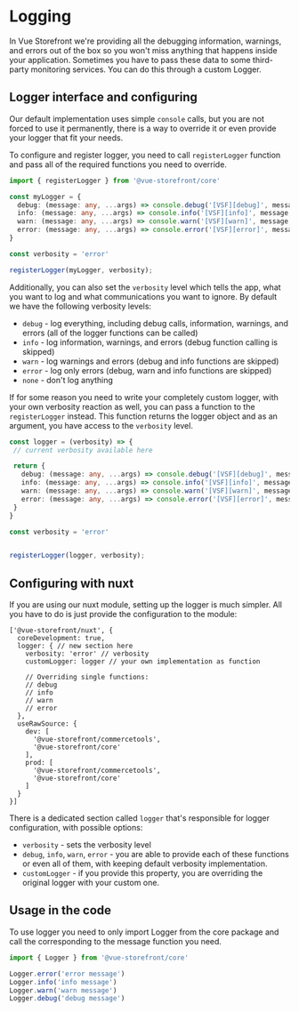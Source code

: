 # Logging

In Vue Storefront we're providing all the debugging information, warnings, and errors out of the box so you won't miss anything that happens inside your application. Sometimes you have to pass these data to some third-party monitoring services. You can do this through a custom Logger.


## Logger interface and configuring

Our default implementation uses simple `console` calls, but you are not forced to use it permanently, there is a way to override it or even provide your logger that fit your needs.

To configure and register logger, you need to call `registerLogger` function and pass all of the required functions you need to override.

```ts
import { registerLogger } from '@vue-storefront/core'

const myLogger = {
  debug: (message: any, ...args) => console.debug('[VSF][debug]', message, ...args),
  info: (message: any, ...args) => console.info('[VSF][info]', message, ...args),
  warn: (message: any, ...args) => console.warn('[VSF][warn]', message, ...args),
  error: (message: any, ...args) => console.error('[VSF][error]', message, ...args),
}

const verbosity = 'error'

registerLogger(myLogger, verbosity);
```

Additionally, you can also set the `verbosity` level which tells the app, what you want to log and what communications you want to ignore. By default we have the following verbosity levels:

- `debug` - log everything, including debug calls, information, warnings, and errors (all of the logger functions can be called)
- `info` - log information, warnings, and errors (debug function calling is skipped)
- `warn` - log warnings and errors (debug and info functions are skipped)
- `error` - log only errors (debug, warn and info functions are skipped)
- `none` - don't log anything

If for some reason you need to write your completely custom logger, with your own verbosity reaction as well, you can pass a function to the `registerLogger` instead. This function returns the logger object and as an argument, you have access to the `verbosity` level.

```ts
const logger = (verbosity) => {
 // current verbosity available here

 return {
   debug: (message: any, ...args) => console.debug('[VSF][debug]', message, ...args),
   info: (message: any, ...args) => console.info('[VSF][info]', message, ...args),
   warn: (message: any, ...args) => console.warn('[VSF][warn]', message, ...args),
   error: (message: any, ...args) => console.error('[VSF][error]', message, ...args),
 }
}

const verbosity = 'error'


registerLogger(logger, verbosity);
```

## Configuring with nuxt

If you are using our nuxt module, setting up the logger is much simpler. All you have to do is just provide the configuration to the module:

```
['@vue-storefront/nuxt', {
  coreDevelopment: true,
  logger: { // new section here
    verbosity: 'error' // verbosity
    customLogger: logger // your own implementation as function

    // Overriding single functions:
    // debug
    // info
    // warn
    // error
  },
  useRawSource: {
    dev: [
      '@vue-storefront/commercetools',
      '@vue-storefront/core'
    ],
    prod: [
      '@vue-storefront/commercetools',
      '@vue-storefront/core'
    ]
  }
}]
```

There is a dedicated section called `logger` that's responsible for logger configuration, with possible options:

- `verbosity` - sets the verbosity level
- `debug`, `info`, `warn`, `error` - you are able to provide each of these functions or even all of them, with keeping default verbosity implementation.
- `customLogger` - if you provide this property, you are overriding the original logger with your custom one.

## Usage in the code

To use logger you need to only import Logger from the core package and call the corresponding to the message function you need.

```js
import { Logger } from '@vue-storefront/core'

Logger.error('error message')
Logger.info('info message')
Logger.warn('warn message')
Logger.debug('debug message')
```
